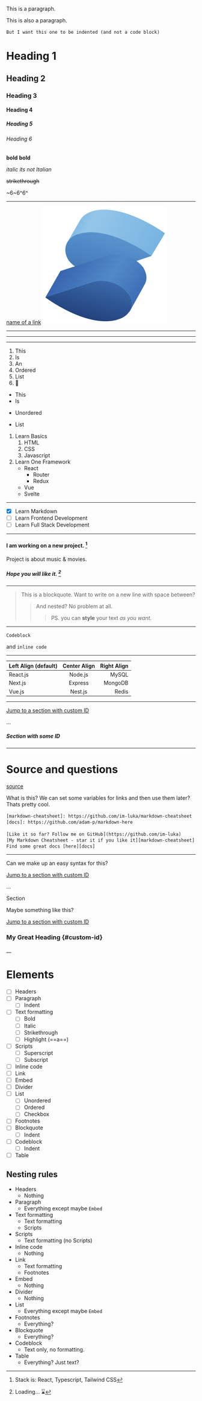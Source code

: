 This is a paragraph.

This is also a paragraph.

    But I want this one to be indented (and not a code block)

# Heading 1

## Heading 2

### Heading 3

#### Heading 4

##### Heading 5

###### Heading 6

**bold** __bold__

_italic_ *its not Italian*

~~strikethrough~~

~6~6^6^

---

[name of a link](https://github.com)
![some alt text if the image doesn't load](./src/assets/solid.svg)

---

---

---

1. This
2. Is
3. An
4. Ordered
5. List
6. 📄

- This
- Is

* Unordered

- List

1. Learn Basics
   1. HTML
   2. CSS
   3. Javascript
2. Learn One Framework
   - React
     - Router
     - Redux
   * Vue
   - Svelte

---

- [x] Learn Markdown
- [ ] Learn Frontend Development
- [ ] Learn Full Stack Development

---

#### I am working on a new project. [^1]

[^1]: Stack is: React, Typescript, Tailwind CSS

Project is about music & movies.

##### Hope you will like it. [^see]

[^see]: Loading... ⌛️

---

> This is a blockquote. Want to write on a new line with space between?
>
>> And nested? No problem at all.
>>
>>> PS. you can **style** your text _as you want_.

---

```
Codeblock
```

and `inline code`

---

| Left Align (default) | Center Align | Right Align |
| :------------------- | :----------: | ----------: |
| React.js             |   Node.js    |       MySQL |
| Next.js              |   Express    |     MongoDB |
| Vue.js               |   Nest.js    |       Redis |

---

[Jump to a section with custom ID](#some-id)

...

<a name="some-id" />

##### Section with some ID

---

# Source and questions

[source](https://github.com/im-luka/markdown-cheatsheet)

What is this? We can set some variables for links and then use them later? Thats
pretty cool.

```
[markdown-cheatsheet]: https://github.com/im-luka/markdown-cheatsheet
[docs]: https://github.com/adam-p/markdown-here

[Like it so far? Follow me on GitHub](https://github.com/im-luka)
[My Markdown Cheatsheet - star it if you like it][markdown-cheatsheet]
Find some great docs [here][docs]
```

___

Can we make up an easy syntax for this?

[Jump to a section with custom ID](#some-id)

...

<a name="some-id">Section</a>

Maybe something like this?

[Jump to a section with custom ID](#custom-id)

### My Great Heading {#custom-id}

__

# Elements

- [ ] Headers
- [ ] Paragraph
  - [ ] Indent
- [ ] Text formatting
  - [ ] Bold
  - [ ] Italic
  - [ ] Strikethrough
  - [ ] Highlight (==a==)
- [ ] Scripts
  - [ ] Superscript
  - [ ] Subscript
- [ ] Inline code
- [ ] Link
- [ ] Embed
- [ ] Divider
- [ ] List
  - [ ] Unordered
  - [ ] Ordered
  - [ ] Checkbox
- [ ] Footnotes
- [ ] Blockquote
  - [ ] Indent
- [ ] Codeblock
  - [ ] Indent
- [ ] Table

## Nesting rules
- Headers
  - Nothing
- Paragraph
  - Everything except maybe `Embed`
- Text formatting
  - Text formatting
  - Scripts
- Scripts
  - Text formatting (no Scripts)
- Inline code
  - Nothing
- Link
  - Text formatting
  - Footnotes
- Embed
  - Nothing
- Divider
  - Nothing
- List
  - Everything except maybe `Embed`
- Footnotes
  - Everything?
- Blockquote
  - Everything?
- Codeblock
  - Text only, no formatting.
- Table
  - Everything? Just text?